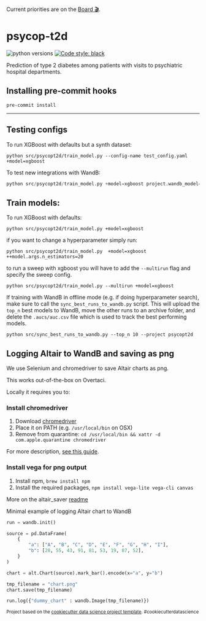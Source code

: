Current priorities are on the 
[Board 🎬](https://github.com/orgs/Aarhus-Psychiatry-Research/projects/4/views/1).

psycop-t2d
==============================
![python versions](https://img.shields.io/badge/Python-%3E=3.7-blue)
[![Code style: black](https://img.shields.io/badge/Code%20Style-Black-black)](https://black.readthedocs.io/en/stable/the_black_code_style/current_style.html)

Prediction of type 2 diabetes among patients with visits to psychiatric hospital departments.

## Installing pre-commit hooks
`pre-commit install`

--------
## Testing configs
To run XGBoost with defaults but a synth dataset:

```
python src/psycopt2d/train_model.py --config-name test_config.yaml +model=xgboost
```

To test new integrations with WandB:
```python
python src/psycopt2d/train_model.py +model=xgboost project.wandb_model="run" --config-name integration_testing.yaml
```



## Train models:
To run XGBoost with defaults:

```
python src/psycopt2d/train_model.py +model=xgboost
```

if you want to change a hyperparameter simply run:

```
python src/psycopt2d/train_model.py  +model=xgboost ++model.args.n_estimators=20
```

to run a sweep with xgboost you will have to add the `--multirun` flag and specify the sweep config.
```
python src/psycopt2d/train_model.py --multirun +model=xgboost
```

If training with WandB in offline mode (e.g. if doing hyperparameter search), make sure to call the `sync_best_runs_to_wandb.py` script. 
This will upload the `top_n` best models to WandB, move the other runs to an archive folder, and delete the `.aucs/auc.csv` file which is used to track the best performing models.
```
python src/sync_best_runs_to_wandb.py --top_n 10 --project psycopt2d
```

## Logging Altair to WandB and saving as png
We use Selenium and chromedriver to save Altair charts as png. 

This works out-of-the-box on Overtaci.

Locally it requires you to:

### Install chromedriver
1. Download [chromedriver](https://chromedriver.chromium.org) 
2. Place it on PATH (e.g. `/usr/local/bin` on OSX) 
3. Remove from quarantine: `cd /usr/local/bin && xattr -d com.apple.quarantine chromedriver`

For more description, [see this guide](https://www.swtestacademy.com/install-chrome-driver-on-mac/).

### Install vega for png output
1. Install npm, `brew install npm`
2. Install the required packages, `npm install vega-lite vega-cli canvas`

More on the altair_saver [readme](https://github.com/altair-viz/altair_saver#selenium) 



Minimal example of logging Altair chart to WandB
```py
run = wandb.init()

source = pd.DataFrame(
    {
        "a": ["A", "B", "C", "D", "E", "F", "G", "H", "I"],
        "b": [28, 55, 43, 91, 81, 53, 19, 87, 52],
    }
)

chart = alt.Chart(source).mark_bar().encode(x="a", y="b")

tmp_filename = "chart.png"
chart.save(tmp_filename)

run.log({"dummy_chart" : wandb.Image(tmp_filename)})
```




<p><small>Project based on the <a target="_blank" href="https://drivendata.github.io/cookiecutter-data-science/">cookiecutter data science project template</a>. #cookiecutterdatascience</small></p>
